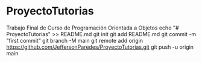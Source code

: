 # ProyectoTutorias
Trabajo Final de Curso de Programación Orientada a Objetos
echo "# ProyectoTutorias" >> README.md
git init
git add README.md
git commit -m "first commit"
git branch -M main
git remote add origin https://github.com/JeffersonParedes/ProyectoTutorias.git
git push -u origin main
